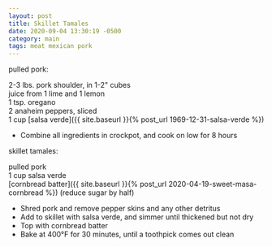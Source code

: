 ```yaml
---
layout: post
title: Skillet Tamales
date: 2020-09-04 13:30:19 -0500
category: main
tags: meat mexican pork
---
```

pulled pork:  
  
2-3 lbs. pork shoulder, in 1-2" cubes  
juice from 1 lime and 1 lemon  
1 tsp. oregano  
2 anaheim peppers, sliced  
1 cup [salsa verde]({{ site.baseurl }}{% post_url 1969-12-31-salsa-verde %})
<ul>
 	<li>Combine all ingredients in crockpot, and cook on low for 8 hours</li>
</ul>
skillet tamales:  
  
pulled pork  
1 cup salsa verde  
[cornbread batter]({{ site.baseurl }}{% post_url 2020-04-19-sweet-masa-cornbread %}) (reduce sugar by half)  
<ul>
 	<li>Shred pork and remove pepper skins and any other detritus</li>
 	<li>Add to skillet with salsa verde, and simmer until thickened but not dry</li>
 	<li>Top with cornbread batter</li>
 	<li>Bake at 400°F for 30 minutes, until a toothpick comes out clean</li>
</ul>

